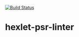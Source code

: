 [![Build Status](https://travis-ci.org/4johndoe/hexlet-psr-linter.svg?branch=master)](https://travis-ci.org/4johndoe/hexlet-psr-linter)
# hexlet-psr-linter
